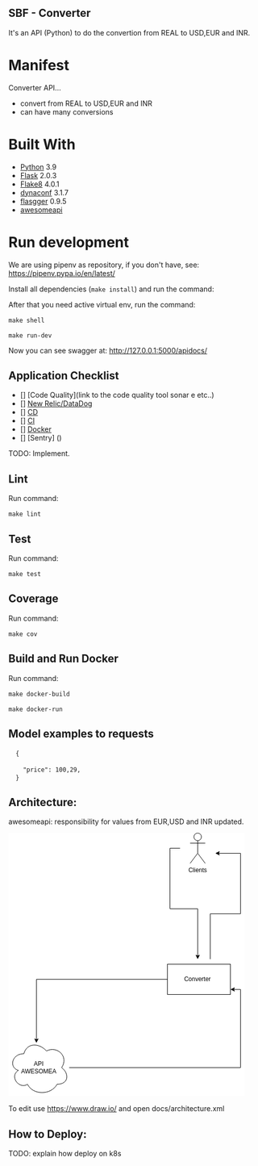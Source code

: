 ## SBF - Converter

It's an API (Python) to do the convertion from REAL to USD,EUR and INR.

# Manifest

Converter API...

- convert from REAL to USD,EUR and INR
- can have many conversions


# Built With

- [Python](https://www.python.org/) 3.9
- [Flask](http://flask.pocoo.org/) 2.0.3
- [Flake8](http://flake8.pycqa.org/en/latest/) 4.0.1
- [dynaconf](https://github.com/rochacbruno/dynaconf) 3.1.7
- [flasgger](https://github.com/rochacbruno/flasgger) 0.9.5
- [awesomeapi](https://docs.awesomeapi.com.br)


# Run development

We are using pipenv as repository, if you don't have, see: https://pipenv.pypa.io/en/latest/

Install all dependencies (`make install`) and run the command:

After that you need active virtual env, run the command:

```
make shell
```

```
make run-dev
```

Now you can see swagger at: http://127.0.0.1:5000/apidocs/

## Application Checklist

 - [] [Code Quality](link to the code quality tool sonar e etc..)
 - [] [New Relic/DataDog]()
 - [] [CD]()
 - [] [CI]()
 - [] [Docker]()
 - [] [Sentry] ()

TODO: Implement.

## Lint

Run command:

```
make lint
```

## Test

Run command:

```
make test
```

## Coverage

Run command:

```
make cov
```


## Build and Run Docker

Run command:

```
make docker-build
```

```
make docker-run
```


##  Model examples to requests

```
  {

    "price": 100,29,
  }
```

## Architecture:

awesomeapi: responsibility for values from EUR,USD and INR updated.

![alt_text](/docs/converter.png)

To edit use https://www.draw.io/ and open docs/architecture.xml

## How to Deploy:

TODO: explain how deploy on k8s